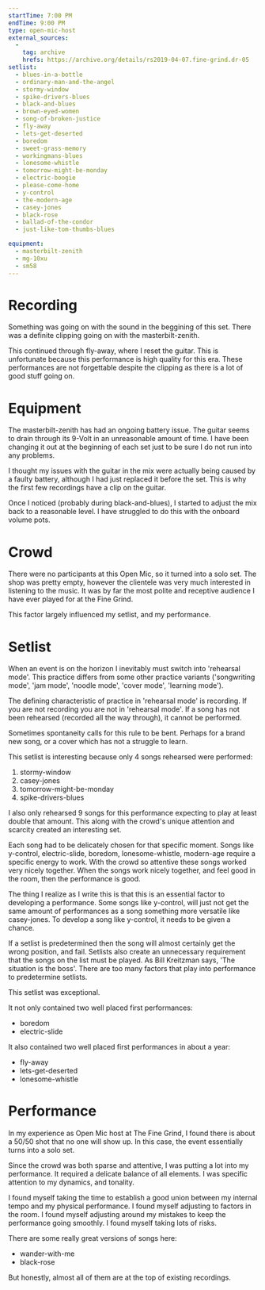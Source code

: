 ```yaml
---
startTime: 7:00 PM
endTime: 9:00 PM
type: open-mic-host
external_sources:
  -
    tag: archive
    hrefs: https://archive.org/details/rs2019-04-07.fine-grind.dr-05
setlist:
  - blues-in-a-bottle
  - ordinary-man-and-the-angel
  - stormy-window
  - spike-drivers-blues
  - black-and-blues
  - brown-eyed-women
  - song-of-broken-justice
  - fly-away
  - lets-get-deserted
  - boredom
  - sweet-grass-memory
  - workingmans-blues
  - lonesome-whistle
  - tomorrow-might-be-monday
  - electric-boogie
  - please-come-home
  - y-control
  - the-modern-age
  - casey-jones
  - black-rose
  - ballad-of-the-condor
  - just-like-tom-thumbs-blues

equipment:
  - masterbilt-zenith
  - mg-10xu
  - sm58
---
```


# 

# Recording

Something was going on with the sound in the beggining of this set.
There was a definite clipping going on with the masterbilt-zenith.

This continued through fly-away, where I reset the guitar.
This is unfortunate because this performance is high quality for this era.
These performances are not forgettable despite the clipping as there is a lot of good stuff going on.

# Equipment

The masterbilt-zenith has had an ongoing battery issue.
The guitar seems to drain through its 9-Volt in an unreasonable amount of time.
I have been changing it out at the beginning of each set just to be sure I do not run into any problems.

I thought my issues with the guitar in the mix were actually being caused by a faulty battery, although I had just replaced it before the set.
This is why the first few recordings have a clip on the guitar.

Once I noticed (probably during black-and-blues), I started to adjust the mix back to a reasonable level.
I have struggled to do this with the onboard volume pots.

# Crowd

There were no participants at this Open Mic, so it turned into a solo set.
The shop was pretty empty, however the clientele was very much interested in listening to the music.
It was by far the most polite and receptive audience I have ever played for at the Fine Grind.

This factor largely influenced my setlist, and my performance.

# Setlist

When an event is on the horizon I inevitably must switch into 'rehearsal mode'.
This practice differs from some other practice variants ('songwriting mode', 'jam mode', 'noodle mode', 'cover mode', 'learning mode').

The defining characteristic of practice in 'rehearsal mode' is recording.
If you are not recording you are not in 'rehearsal mode'.
If a song has not been rehearsed (recorded all the way through), it cannot be performed.

Sometimes spontaneity calls for this rule to be bent.
Perhaps for a brand new song, or a cover which has not a struggle to learn.

This setlist is interesting because only 4 songs rehearsed were performed:
1. stormy-window
2. casey-jones
3. tomorrow-might-be-monday
4. spike-drivers-blues

I also only rehearsed 9 songs for this performance expecting to play at least double that amount.
This along with the crowd's unique attention and scarcity created an interesting set.

Each song had to be delicately chosen for that specific moment.
Songs like y-control, electric-slide, boredom, lonesome-whistle, modern-age require a specific energy to work.
With the crowd so attentive these songs worked very nicely together.
When the songs work nicely together, and feel good in the room, then the performance is good.

The thing I realize as I write this is that this is an essential factor to developing a performance.
Some songs like y-control, will just not get the same amount of performances as a song something more versatile like casey-jones.
To develop a song like y-control, it needs to be given a chance.

If a setlist is predetermined then the song will almost certainly get the wrong position, and fail.
Setlists also create an unnecessary requirement that the songs on the list must be played.
As Bill Kreitzman says, 'The situation is the boss'.
There are too many factors that play into performance to predetermine setlists.

This setlist was exceptional.

It not only contained two well placed first performances:
  - boredom
  - electric-slide

It also contained two well placed first performances in about a year:
  - fly-away
  - lets-get-deserted
  - lonesome-whistle

# Performance

In my experience as Open Mic host at The Fine Grind, I found there is about a 50/50 shot that no one will show up.
In this case, the event essentially turns into a solo set.

Since the crowd was both sparse and attentive, I was putting a lot into my performance.
It required a delicate balance of all elements.
I was specific attention to my dynamics, and tonality.

I found myself taking the time to establish a good union between my internal tempo and my physical performance.
I found myself adjusting to factors in the room.
I found myself adjusting around my mistakes to keep the performance going smoothly.
I found myself taking lots of risks.

There are some really great versions of songs here:
* wander-with-me
* black-rose

But honestly, almost all of them are at the top of existing recordings.
